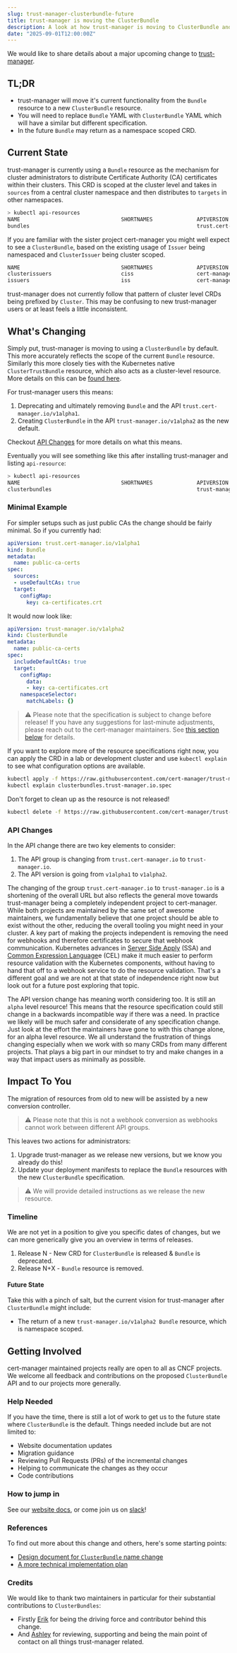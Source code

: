 ```yaml
---
slug: trust-manager-clusterbundle-future
title: trust-manager is moving the ClusterBundle
description: A look at how trust-manager is moving to ClusterBundle and the impact for you
date: "2025-09-01T12:00:00Z"
---
```


We would like to share details about a major upcoming change to [trust-manager](github.com/cert-manager/trust-manager).

## TL;DR

- trust-manager will move it's current functionality from the `Bundle` resource to a new `ClusterBundle` resource.
- You will need to replace `Bundle` YAML with `ClusterBundle` YAML which will have a similar but different specification.
- In the future `Bundle` may return as a namespace scoped CRD.

## Current State

trust-manager is currently using a `Bundle` resource as the mechanism for cluster administrators to distribute Certificate Authority (CA) certificates within their clusters.
This CRD is scoped at the cluster level and takes in `sources` from a central cluster namespace and then distributes to `targets` in other namespaces.

```sh
> kubectl api-resources
NAME                                SHORTNAMES              APIVERSION                                NAMESPACED   KIND
bundles                                                     trust.cert-manager.io/v1alpha1            false        Bundle
```

If you are familiar with the sister project cert-manager you might well expect to see a `ClusterBundle`, based on the existing usage of `Issuer` being namespaced and `ClusterIssuer` being cluster scoped.

```sh
NAME                                SHORTNAMES              APIVERSION                                NAMESPACED   KIND
clusterissuers                      ciss                    cert-manager.io/v1                        false        ClusterIssuer
issuers                             iss                     cert-manager.io/v1                        true         Issuer
```

trust-manager does not currently follow that pattern of cluster level CRDs being prefixed by `Cluster`.
This may be confusing to new trust-manager users or at least feels a little inconsistent.

## What's Changing

Simply put, trust-manager is moving to using a `ClusterBundle` by default.
This more accurately reflects the scope of the current `Bundle` resource.
Similarly this more closely ties with the Kubernetes native `ClusterTrustBundle` resource, which also acts as a cluster-level resource.
More details on this can be [found here](https://kubernetes.io/docs/reference/access-authn-authz/certificate-signing-requests/#cluster-trust-bundles).

For trust-manager users this means:

1) Deprecating and ultimately removing `Bundle` and the API `trust.cert-manager.io/v1alpha1`.
1) Creating `ClusterBundle` in the API `trust-manager.io/v1alpha2` as the new default.

Checkout [API Changes](#api-changes) for more details on what this means.

Eventually you will see something like this after installing trust-manager and listing `api-resource`:

```sh
> kubectl api-resources
NAME                                SHORTNAMES              APIVERSION                                NAMESPACED   KIND
clusterbundles                                              trust-manager.io/v1alpha2                 false        ClusterBundle
```

### Minimal Example

For simpler setups such as just public CAs the change should be fairly minimal. So if you currently had:

```yaml
apiVersion: trust.cert-manager.io/v1alpha1
kind: Bundle
metadata:
  name: public-ca-certs
spec:
  sources:
  - useDefaultCAs: true
  target:
    configMap:
      key: ca-certificates.crt
```

It would now look like:

```yaml
apiVersion: trust-manager.io/v1alpha2
kind: ClusterBundle
metadata:
  name: public-ca-certs
spec:
  includeDefaultCAs: true
  target:
    configMap:
      data:
      - key: ca-certificates.crt
    namespaceSelector:
      matchLabels: {}
```

> ⚠️ Please note that the specification is subject to change before release!
> If you have any suggestions for last-minute adjustments, please reach out to the cert-manager maintainers.
> See [this section below](#how-to-jump-in) for details.

If you want to explore more of the resource specifications right now, you can apply the CRD in a lab or development cluster and use `kubectl explain` to see what configuration options are available.

```sh
kubectl apply -f https://raw.githubusercontent.com/cert-manager/trust-manager/refs/heads/main/deploy/crds/trust-manager.io_clusterbundles.yaml
kubectl explain clusterbundles.trust-manager.io.spec
```

Don't forget to clean up as the resource is not released!

```sh
kubectl delete -f https://raw.githubusercontent.com/cert-manager/trust-manager/refs/heads/main/deploy/crds/trust-manager.io_clusterbundles.yaml
```

### API Changes

In the API change there are two key elements to consider:

1) The API group is changing from `trust.cert-manager.io` to `trust-manager.io`.
1) The API version is going from `v1alpha1` to `v1alpha2`.

The changing of the group `trust.cert-manager.io` to `trust-manager.io` is a shortening of the overall URL but also reflects the general move towards trust-manager being a completely independent project to cert-manager.
While both projects are maintained by the same set of awesome maintainers, we fundamentally believe that one project should be able to exist without the other, reducing the overall tooling you might need in your cluster.
A key part of making the projects independent is removing the need for webhooks and therefore certificates to secure that webhook communication.
Kubernetes advances in [Server Side Apply](https://kubernetes.io/docs/reference/using-api/server-side-apply/) (SSA) and [Common Expression Language](https://kubernetes.io/docs/reference/using-api/cel/)e (CEL) make it much easier to perform resource validation with the Kubernetes components, without having to hand that off to a webhook service to do the resource validation.
That's a different goal and we are not at that state of independence right now but look out for a future post exploring that topic.

The API version change has meaning worth considering too. It is still an `alpha` level resource!
This means that the resource specification could still change in a backwards incompatible way if there was a need.
In practice we likely will be much safer and considerate of any specification change.
Just look at the effort the maintainers have gone to with this change alone, for an alpha level resource.
We all understand the frustration of things changing especially when we work with so many CRDs from many different projects.
That plays a big part in our mindset to try and make changes in a way that impact users as minimally as possible.

## Impact To You

The migration of resources from old to new will be assisted by a new conversion controller.

> ⚠️ Please note that this is not a webhook conversion as webhooks cannot work between different API groups.

This leaves two actions for administrators:

1) Upgrade trust-manager as we release new versions, but we know you already do this!
1) Update your deployment manifests to replace the `Bundle` resources with the new `ClusterBundle` specification.

> ⚠️ We will provide detailed instructions as we release the new resource.

### Timeline

We are not yet in a position to give you specific dates of changes, but we can more generically give you an overview in terms of releases.

1. Release N - New CRD for `ClusterBundle` is released & `Bundle` is deprecated.
1. Release N+X - `Bundle` resource is removed.

#### Future State

Take this with a pinch of salt, but the current vision for trust-manager after `ClusterBundle` might include:

- The return of a new `trust-manager.io/v1alpha2 Bundle` resource, which is namespace scoped.

## Getting Involved

cert-manager maintained projects really are open to all as CNCF projects.
We welcome all feedback and contributions on the proposed `ClusterBundle` API and to our projects more generally.

### Help Needed

If you have the time, there is still a lot of work to get us to the future state where `ClusterBundle` is the default.
Things needed include but are not limited to:

- Website documentation updates
- Migration guidance
- Reviewing Pull Requests (PRs) of the incremental changes
- Helping to communicate the changes as they occur
- Code contributions

### How to jump in

See our [website docs](../docs/contributing/README.md), or come join us on [slack](../docs/contributing/README.md#slack)!

### References

To find out more about this change and others, here's some starting points:

- [Design document for `ClusterBundle` name change](https://github.com/cert-manager/trust-manager/blob/main/design/20241124-rename-bunde-to-clusterbundle.md)
- [A more technical implementation plan](https://github.com/cert-manager/trust-manager/issues/242)

### Credits

We would like to thank two maintainers in particular for their substantial contributions to `ClusterBundles`:

- Firstly [Erik](https://github.com/erikgb) for being the driving force and contributor behind this change.
- And [Ashley](https://github.com/sgtcodfish) for reviewing, supporting and being the main point of contact on all things trust-manager related.
